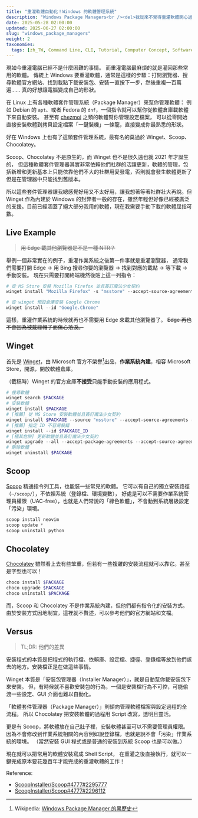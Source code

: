 ```yaml
---
title: "重灌軟體自動化！Windows 的軟體管理系統"
description: "Windows Package Managers<br /><del>我從來不覺得重灌軟體開心過。</del>"
date: 2025-05-28 02:00:00
updated: 2025-06-27 02:00:00
slug: "windows_package_managers"
weight: 2
taxonomies:
  tags: [zh_TW, Command Line, CLI, Tutorial, Computer Concept, Software]
---
```


現如今重灌電腦已經不是什麼困難的事情。
而重灌電腦最麻煩的就是灌回那些常用的軟體。
傳統上 Windows 要重灌軟體，通常是這樣的步驟：打開瀏覽器、搜尋軟體官方網站、找到載點下載安裝包、安裝一直按下一步，然後重複一百萬遍……
真的好想讓電腦變成自己的形狀。

在 Linux 上有各種軟體套件管理系統（Package Manager）來幫你管理軟體：
例如 Debian 的 `apt`、或者 Fedora 的 `dnf`，一個指令就可以幫你從軟體倉庫載軟體下來自動安裝。
甚至有 [chezmoi](https://www.chezmoi.io/) 之類的軟體幫你管理設定檔案，
可以從零開始直接安裝軟體到拷貝設定檔案「一鍵裝機」一條龍，直接變成你最熟悉的形狀。

好在 Windows 上也有了這類套件管理系統，最有名的莫過於 Winget、Scoop、Chocolatey。

Scoop、Chocolatey 不是原生的，而 Winget 也不是很久遠也就 2021 年才誕生的，
但這種軟體套件管理器其實非常依賴他們社群的活躍更新，軟體的管理，包括新增和更新基本上只能依靠他們不大的社群用愛發電，否則就會發生軟體更新了但是在管理器中只能找到舊版本。

所以這些套件管理器讓我總感覺好用又不太好用，讓我想著等著社群壯大再說。但 Winget 作為內建於 Windows 的封弊者一般的存在，雖然年輕但好像已經被廣泛的支援。目前已經涵蓋了絕大部分我用的軟體，現在我需要手動下載的軟體屈指可數。

## Live Example

> <del>用 Edge 載其他瀏覽器是不是一種 NTR？</del>

舉例一個非常實在的例子，重灌作業系統之後第一件事就是重灌瀏覽器，
通常我們需要打開 Edge -> 用 Bing 搜尋你要的瀏覽器 -> 找到對應的載點 -> 等下載 -> 手動安裝。
現在只需要打開終端機然後貼上這一列指令：

```powershell
# 從 MS Store 安裝 Mozilla Firefox 並且簽訂魔法少女契約
winget install "Mozilla Firefox" -s "msstore" --accept-source-agreements --accept-package-agreements
```

```powershell
# 從 winget 預設倉庫安裝 Google Chrome
winget install --id "Google.Chrome"
```

這樣，重灌作業系統的時候就再也不需要用 Edge 來載其他瀏覽器了。
<del>Edge 再也不會因為被戴綠帽子而傷心落淚。</del>

## Winget

首先是 [Winget][]，由 Microsoft 官方不榮譽[^1]出品，**作業系統內建**，相容 Microsoft Store，開源，開放軟體倉庫。

（截稿時）Winget 的官方倉庫**不接受**只能手動安裝的應用程式。

[Winget]: https://learn.microsoft.com/zh-tw/windows/package-manager/winget/

[^1]: Wikipedia: [Windows Package Manager 的黑歷史](https://en.wikipedia.org/wiki/Windows_Package_Manager#History)

```powershell
# 搜尋軟體
winget search $PACKAGE
# 安裝軟體
winget install $PACKAGE
# [推薦] 從 MS Store 安裝軟體並且簽訂魔法少女契約
winget install $PACKAGE --source "msstore" --accept-source-agreements --accept-package-agreements
# [推薦] 指定 ID 不容易裝錯
winget install --id $PACKAGE_ID
# [極其危險] 更新軟體並且簽訂魔法少女契約
winget upgrade --all --accept-package-agreements --accept-source-agreements
# 刪除軟體
winget uninstall $PACKAGE
```

## Scoop

[Scoop](https://scoop.sh/) 精通指令列工具，也能裝一些常見的軟體。
它可以有自己的獨立安裝路徑（`~/scoop/`），不依賴系統（登錄檔、環境變數），
好處是可以不需要作業系統管理員權限（UAC-free），也就是人們常說的「綠色軟體」，不會動到系統層級設定「污染」環境。

```powershell
scoop install neovim
scoop update *
scoop uninstall python
```

## Chocolatey

[Chocolatey](https://chocolatey.org/) 雖然看上去有些笨重，但若有一些複雜的安裝流程就可以靠它。甚至是字型也可以！

```powershell
choco install $PACKAGE
choco upgrade $PACKAGE
choco uninstall $PACKAGE
```

而，Scoop 和 Chocolatey 不是作業系統內建，但他們都有指令化的安裝方式。
由於安裝方式因地制宜，這裡就不贅述，可以參考他們的官方網站和文檔。

## Versus

> TL;DR: 他們的差異

安裝程式的本質是把程式的執行檔、依賴庫、設定檔、捷徑、登錄檔等放到他們該去的地方。安裝檔正是在做這些事情。

Winget 本質是「安裝包管理器（Installer Manager）」，就是自動幫你載安裝包下來安裝。
但，有時候就不喜歡安裝包的行為，一個是安裝檔行為不可控，可能偷渡一些設定、GUI 介面也難以自動化。

「軟體套件管理器（Package Manager）」則傾向管理軟體檔案與設定過程的全流程。
所以 Chocolatey 把安裝軟體的過程用 Script 改寫，透明且靈活。

更是有 Scoop，將軟體放在自己肚子裡，安裝軟體甚至可以不需要管理員權限。
因為不會修改到作業系統相關的內容例如說登錄檔，也就是說不會「污染」作業系統的環境。
（當然安裝 GUI 程式或是普通的安裝到系統 Scoop 也是可以做。）

現在就可以把常用的軟體安裝寫成 Shell Script，
在重灌之後直接執行，就可以一鍵完成原本要花幾百年才能完成的重灌軟體的工作！

Reference:

- [ScoopInstaller/Scoop#4777#2295777](https://github.com/ScoopInstaller/Scoop/discussions/4777#discussioncomment-2295777)
- [ScoopInstaller/Scoop#4777#2296112](https://github.com/ScoopInstaller/Scoop/discussions/4777#discussioncomment-2296112)
